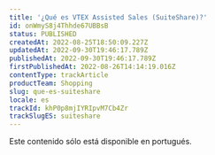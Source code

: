 ```yaml
---
title: '¿Qué es VTEX Assisted Sales (SuiteShare)?'
id: onWmyS8j4Thhde67UBBsB
status: PUBLISHED
createdAt: 2022-08-25T18:50:09.227Z
updatedAt: 2022-09-30T19:46:17.789Z
publishedAt: 2022-09-30T19:46:17.789Z
firstPublishedAt: 2022-08-26T14:14:19.016Z
contentType: trackArticle
productTeam: Shopping
slug: que-es-suiteshare
locale: es
trackId: khP0p8mjIYRIpvM7Cb4Zr
trackSlugES: suiteshare
---
```


<div class="alert alert-warning">
  <p>Este contenido sólo está disponible en portugués.</p>
</div>
